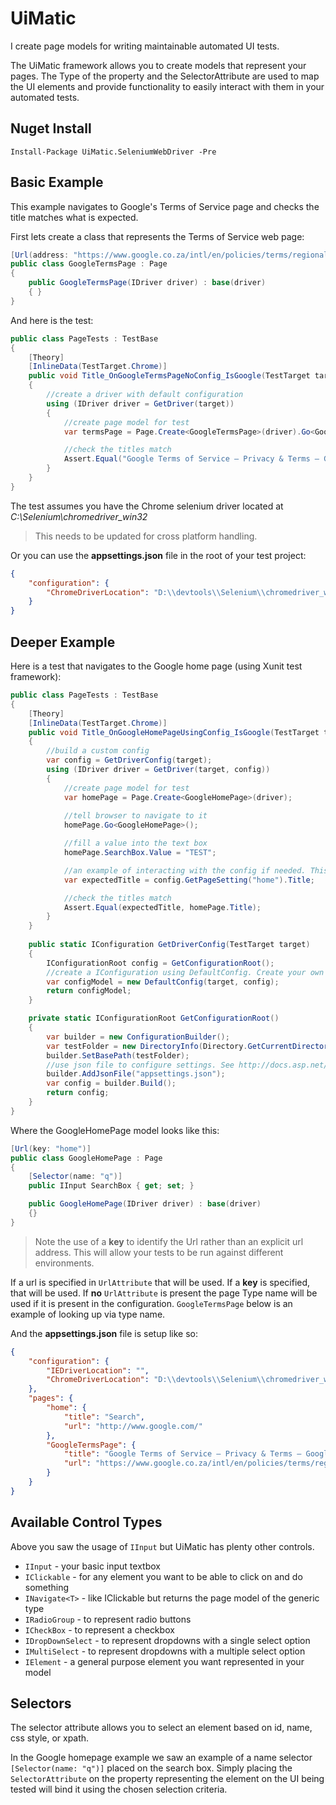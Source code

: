 # UiMatic
I create page models for writing maintainable automated UI tests.

The UiMatic framework allows you to create models that represent your pages. The Type of the property and the SelectorAttribute are used to map the UI elements and provide functionality to easily interact with them in your automated tests.

## Nuget Install
    Install-Package UiMatic.SeleniumWebDriver -Pre

## Basic Example

This example navigates to Google's Terms of Service page and checks the title matches what is expected.

First lets create a class that represents the Terms of Service web page:

```csharp
[Url(address: "https://www.google.co.za/intl/en/policies/terms/regional.html")]
public class GoogleTermsPage : Page
{
    public GoogleTermsPage(IDriver driver) : base(driver)
    { }
}
```

And here is the test:

```csharp
public class PageTests : TestBase
{
    [Theory]
    [InlineData(TestTarget.Chrome)]
    public void Title_OnGoogleTermsPageNoConfig_IsGoogle(TestTarget target)
    {
        //create a driver with default configuration
        using (IDriver driver = GetDriver(target))
        {
            //create page model for test
            var termsPage = Page.Create<GoogleTermsPage>(driver).Go<GoogleTermsPage>();

            //check the titles match
            Assert.Equal("Google Terms of Service – Privacy & Terms – Google", termsPage.Title);
        }
    }
}
```

The test assumes you have the Chrome selenium driver located at *C:\Selenium\chromedriver_win32*
> This needs to be updated for cross platform handling. 

Or you can use the **appsettings.json** file in the root of your test project:

```json
{
    "configuration": {
        "ChromeDriverLocation": "D:\\devtools\\Selenium\\chromedriver_win32"
    }
}
```

## Deeper Example
Here is a test that navigates to the Google home page (using Xunit test framework):

```csharp
public class PageTests : TestBase
{
    [Theory]
    [InlineData(TestTarget.Chrome)]
    public void Title_OnGoogleHomePageUsingConfig_IsGoogle(TestTarget target)
    {
        //build a custom config
        var config = GetDriverConfig(target);
        using (IDriver driver = GetDriver(target, config))
        {
            //create page model for test
            var homePage = Page.Create<GoogleHomePage>(driver);
            
            //tell browser to navigate to it
            homePage.Go<GoogleHomePage>();

            //fill a value into the text box
            homePage.SearchBox.Value = "TEST";

            //an example of interacting with the config if needed. This gets expected title from config. 
            var expectedTitle = config.GetPageSetting("home").Title;

            //check the titles match
            Assert.Equal(expectedTitle, homePage.Title);
        }
    }
    
    public static IConfiguration GetDriverConfig(TestTarget target)
    {
        IConfigurationRoot config = GetConfigurationRoot();
        //create a IConfiguration using DefaultConfig. Create your own if needed but first explore the options in Microsoft's ConfigurationBuilder
        var configModel = new DefaultConfig(target, config);
        return configModel;
    }

    private static IConfigurationRoot GetConfigurationRoot()
    {
        var builder = new ConfigurationBuilder();
        var testFolder = new DirectoryInfo(Directory.GetCurrentDirectory()).FullName;
        builder.SetBasePath(testFolder);
        //use json file to configure settings. See http://docs.asp.net/en/latest/fundamentals/configuration.html for more detail on CongifurationBuilder
        builder.AddJsonFile("appsettings.json");
        var config = builder.Build();
        return config;
    } 
}
```
    
Where the GoogleHomePage model looks like this:

```csharp
[Url(key: "home")]
public class GoogleHomePage : Page
{
    [Selector(name: "q")]
    public IInput SearchBox { get; set; }

    public GoogleHomePage(IDriver driver) : base(driver)
    {}
}
```

> Note the use of a **key** to identify the Url rather than an explicit url address. This will allow your tests to be run against different environments.

If a url is specified in `UrlAttribute` that will be used. If a **key** is specified, that will be used. If **no** `UrlAttribute` is present the page Type name will be used if it is present in the configuration.
`GoogleTermsPage` below is an example of looking up via type name.

And the **appsettings.json** file is setup like so:

```json
{
    "configuration": {
        "IEDriverLocation": "",
        "ChromeDriverLocation": "D:\\devtools\\Selenium\\chromedriver_win32"
    },
    "pages": {
        "home": {
            "title": "Search",
            "url": "http://www.google.com/"
        },
        "GoogleTermsPage": {
            "title": "Google Terms of Service – Privacy & Terms – Google",
            "url": "https://www.google.co.za/intl/en/policies/terms/regional.html"
        }
    }
}
```

## Available Control Types

Above you saw the usage of `IInput` but UiMatic has plenty other controls.

* `IInput` - your basic input textbox
* `IClickable` - for any element you want to be able to click on and do something
* `INavigate<T>` - like IClickable but returns the page model of the generic type
* `IRadioGroup` - to represent radio buttons
* `ICheckBox` - to represent a checkbox
* `IDropDownSelect` - to represent dropdowns with a single select option
* `IMultiSelect` - to represent dropdowns with a multiple select option
* `IElement` - a general purpose element you want represented in your model

## Selectors
The selector attribute allows you to select an element based on id, name, css style, or xpath.

In the Google homepage example we saw an example of a name selector `[Selector(name: "q")]` placed on the search box.
Simply placing the `SelectorAttribute` on the property representing the element on the UI being tested will bind it using the chosen selection criteria.